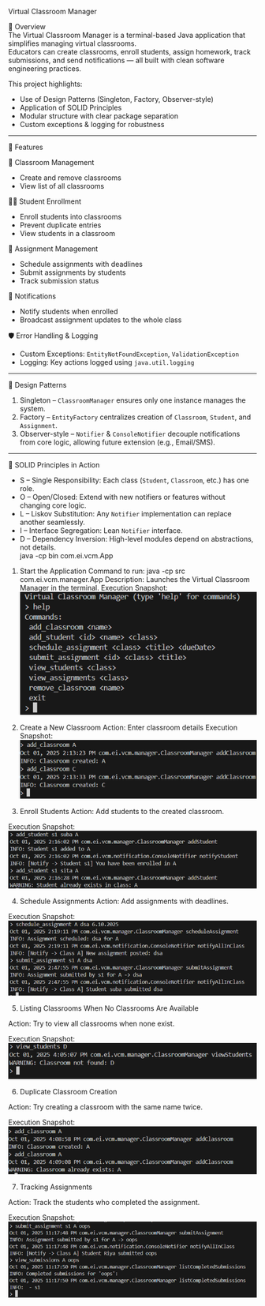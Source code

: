  Virtual Classroom Manager  

📌 Overview  
The Virtual Classroom Manager is a terminal-based Java application that simplifies managing virtual classrooms.  
Educators can create classrooms, enroll students, assign homework, track submissions, and send notifications — all built with clean software engineering practices.  

This project highlights:  
- Use of Design Patterns (Singleton, Factory, Observer-style)  
- Application of SOLID Principles
- Modular structure with clear package separation  
- Custom exceptions & logging for robustness  

---

 🎯 Features  

 🏫 Classroom Management  
- Create and remove classrooms  
- View list of all classrooms  

 👩‍🎓 Student Enrollment  
- Enroll students into classrooms  
- Prevent duplicate entries  
- View students in a classroom  

 📑 Assignment Management  
- Schedule assignments with deadlines  
- Submit assignments by students  
- Track submission status  

 📢 Notifications  
- Notify students when enrolled  
- Broadcast assignment updates to the whole class  

 🛡️ Error Handling & Logging  
- Custom Exceptions: `EntityNotFoundException`, `ValidationException`  
- Logging: Key actions logged using `java.util.logging`  

---

 🧩 Design Patterns  

1. Singleton – `ClassroomManager` ensures only one instance manages the system.  
2. Factory – `EntityFactory` centralizes creation of `Classroom`, `Student`, and `Assignment`.  
3. Observer-style – `Notifier` & `ConsoleNotifier` decouple notifications from core logic, allowing future extension (e.g., Email/SMS).  

---

 🧩 SOLID Principles in Action  

- S – Single Responsibility: Each class (`Student`, `Classroom`, etc.) has one role.  
- O – Open/Closed: Extend with new notifiers or features without changing core logic.  
- L – Liskov Substitution: Any `Notifier` implementation can replace another seamlessly.  
- I – Interface Segregation: Lean `Notifier` interface.  
- D – Dependency Inversion: High-level modules depend on abstractions, not details.  
java -cp bin com.ei.vcm.App
1. Start the Application
Command to run:
java -cp src com.ei.vcm.manager.App
Description: Launches the Virtual Classroom Manager in the terminal.
Execution Snapshot:![alt text](images/imagelistcommands.png)

2. Create a New Classroom
Action: Enter classroom details 
Execution Snapshot:![alt text](images/imagecreate.png)

3. Enroll Students
Action: Add students to the created classroom.


Execution Snapshot:![alt text](images/imageenroll.png)



4. Schedule Assignments
Action: Add assignments with deadlines.


Execution Snapshot:![alt text](images/imageassignment.png)


5. Listing Classrooms When No Classrooms Are Available

Action: Try to view all classrooms when none exist.

Execution Snapshot:![alt text](images/imageclassnotfound.png)


6. Duplicate Classroom Creation

Action: Try creating a classroom with the same name twice.

Execution Snapshot:![alt text](images/imageduplication.png)

7. Tracking Assignments

Action: Track the students who completed the assignment.

Execution Snapshot:![alt text](images/imagetrack.png)
